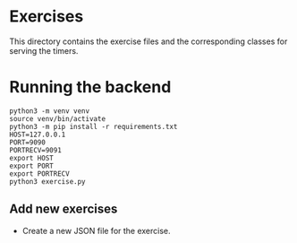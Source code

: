 # Exercises
This directory contains the exercise files and the corresponding classes for serving the timers.

# Running the backend
```
python3 -m venv venv
source venv/bin/activate
python3 -m pip install -r requirements.txt
HOST=127.0.0.1
PORT=9090
PORTRECV=9091
export HOST
export PORT
export PORTRECV
python3 exercise.py
```

## Add new exercises
+ Create a new JSON file for the exercise.